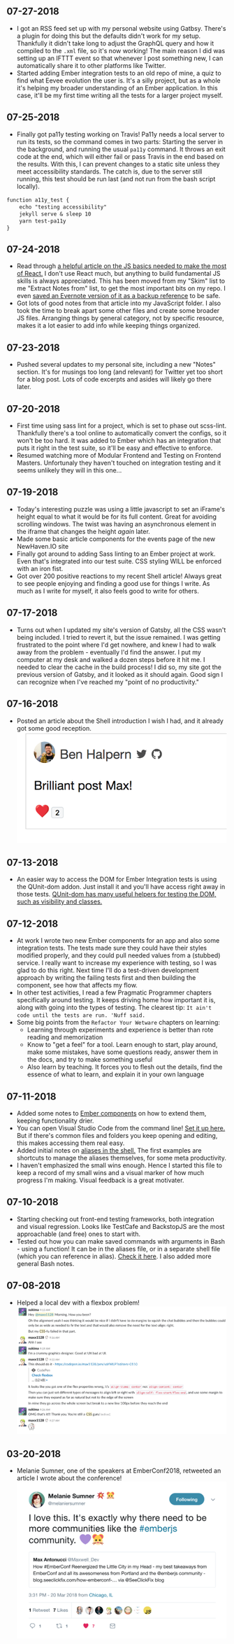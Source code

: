 ## 07-27-2018

* I got an RSS feed set up with my personal website using Gatbsy. There's a plugin for doing this but the defaults didn't work for my setup. Thankfully it didn't take long to adjust the GraphQL query and how it compiled to the `.xml` file, so it's now working! The main reason I did was setting up an IFTTT event so that whenever I post something new, I can automatically share it to other platforms like Twitter.
* Started adding Ember integration tests to an old repo of mine, a quiz to find what Eevee evolution the user is. It's a silly project, but as a whole it's helping my broader understanding of an Ember application. In this case, it'll be my first time writing all the tests for a larger project myself.

## 07-25-2018

* Finally got pa11y testing working on Travis! Pa11y needs a local server to run its tests, so the command comes in two parts: Starting the server in the background, and running the usual `pa11y` command. It throws an exit code at the end, which will either fail or pass Travis in the end based on the results. With this, I can prevent changes to a static site unless they meet accessibility standards. The catch is, due to the server still running, this test should be run last (and not run from the bash script locally).

```
function a11y_test {
    echo "testing accessibility"
    jekyll serve & sleep 10
    yarn test-pa11y
}
```

## 07-24-2018

* Read through [a helpful article on the JS basics needed to make the most of React.](https://www.robinwieruch.de/javascript-fundamentals-react-requirements/#react-javascript) I don't use React much, but anything to build fundamental JS skills is always appreciated. This has been moved from my "Skim" list to me "Extract Notes from" list, to get the most important bits on my repo. I even [saved an Evernote version of it as a backup reference](https://www.evernote.com/shard/s268/sh/4bc948c6-8066-4dea-90b2-ed7b46efe0c5/94a241a004e052048e9c2eb92814e65a) to be safe.
* Got lots of good notes from that article into my JavaScript folder. I also took the time to break apart some other files and create some broader JS files. Arranging things by general category, not by specific resource, makes it a lot easier to add info while keeping things organized.

## 07-23-2018

* Pushed several updates to my personal site, including a new "Notes" section. It's for musings too long (and relevant) for Twitter yet too short for a blog post. Lots of code excerpts and asides will likely go there later.

## 07-20-2018

* First time using sass lint for a project, which is set to phase out scss-lint. Thankfully there's a tool online to automatically convert the configs, so it won't be too hard. It was added to Ember which has an integration that puts it right in the test suite, so it'll be easy and effective to enforce.
* Resumed watching more of Modular Frontend and Testing on Frontend Masters. Unfortunaly they haven't touched on integration testing and it seems unlikely they will in this one...

## 07-19-2018

* Today's interesting puzzle was using a little javascript to set an iFrame's height equal to what it would be for its full content. Great for avoiding scrolling windows. The twist was having an asynchronous element in the iframe that changes the height _again_ later.
* Made some basic article components for the events page of the new NewHaven.IO site
* Finally got around to adding Sass linting to an Ember project at work. Even that's integrated into our test suite. CSS styling WILL be enforced with an iron fist.
* Got over 200 positive reactions to my recent Shell article! Always great to see people enjoying and finding a good use for things I write. As much as I write for myself, it also feels good to write for others.

## 07-17-2018

* Turns out when I updated my site's version of Gatsby, all the CSS wasn't being included. I tried to revert it, but the issue remained. I was getting frustrated to the point where I'd get nowhere, and knew I had to walk away from the problem - eventually I'd find the answer. I put my computer at my desk and walked a dozen steps before it hit me. I needed to clear the cache in the build process! I did so, my site got the previous version of Gatsby, and it looked as it should again. Good sign I can recognize when I've reached my "point of no productivity."

## 07-16-2018

* Posted an article about the Shell introduction I wish I had, and it already got some good reception. ![](./smallWinImages/shell_post_comment.png)

## 07-13-2018

* An easier way to access the DOM for Ember Integration tests is using the QUnit-dom addon. Just install it and you'll have access right away in those tests. [QUnit-dom has many useful helpers for testing the DOM, such as visibility and classes.](https://github.com/simplabs/qunit-dom/blob/master/API.md)

## 07-12-2018

* At work I wrote two new Ember components for an app and also some integration tests. The tests made sure they could have their styles modified properly, and they could pull needed values from a (stubbed) service. I really want to increase my experience with testing, so I was glad to do this right. Next time I'll do a test-driven development approach by writing the failing tests first and then building the component, see how that affects my flow.
* In other test activities, I read a few Pragmatic Programmer chapters specifically around testing. It keeps driving home how important it is, along with going into the types of testing. The clearest tip: `It ain't code until the tests are run. 'Nuff said.`
* Some big points from the `Refactor Your Wetware` chapters on learning:
  * Learning through experiments and experience is better than rote reading and memorization
  * Know to "get a feel" for a tool. Learn enough to start, play around, make some mistakes, have some questions ready, answer them in the docs, and try to make something useful
  * Also learn by teaching. It forces you to flesh out the details, find the essence of what to learn, and explain it in your own language

## 07-11-2018

* Added some notes to [Ember components](./../JavaScript/Ember/Components.md#component-extending) on how to extend them, keeping functionality drier.
* You can open Visual Studio Code from the command line! [Set it up here.](https://code.visualstudio.com/docs/setup/mac) But if there's common files and folders you keep opening and editing, this makes accessing them real easy.
* Added initial notes on [aliases in the shell.](./../Programming/bash.md#managing-aliases) The first examples are shortcuts to manage the aliases themselves, for some meta productivity.
* I haven't emphasized the small wins enough. Hence I started this file to keep a record of my small wins and a visual marker of how much progress I'm making. Visual feedback is a great motivater.

## 07-10-2018

* Starting checking out front-end testing frameworks, both integration and visual regression. Looks like TestCafe and BackstopJS are the most approachable (and free) ones to start with.
* Tested out how you can make saved commands with arguments in Bash - using a function! It can be in the aliases file, or in a separate shell file (which you can reference in alias). [Check it here](./../Programming/bash.md). I also added more general Bash notes.

## 07-08-2018

* Helped a local dev with a flexbox problem! ![](./smallWinImages/flexbox_help.png)

## 03-20-2018

* Melanie Sumner, one of the speakers at EmberConf2018, retweeted an article I wrote about the conference! ![](./smallWinImages/melanie_tweet.png)
